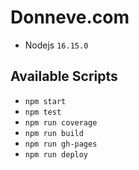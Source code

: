 # Donneve.com

- Nodejs `16.15.0`

## Available Scripts

- `npm start`
- `npm test`
- `npm run coverage`
- `npm run build`
- `npm run gh-pages`
- `npm run deploy`
